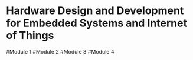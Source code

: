 # Hardware Design and Development for Embedded Systems and Internet of Things

#Module 1
#Module 2
#Module 3
#Module 4
